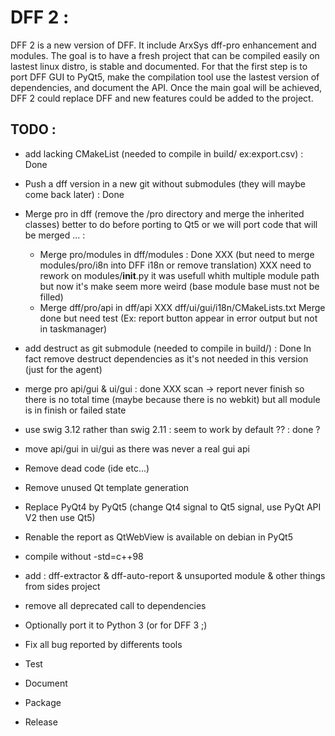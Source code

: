 DFF 2 : 
=======

DFF 2 is a new version of DFF. It include ArxSys dff-pro enhancement and modules.
The goal is to have a fresh project that can be compiled easily on lastest linux distro, is stable and documented. 
For that the first step is to port DFF GUI to PyQt5, make the compilation tool use the lastest version of dependencies, and document the API. 
Once the main goal will be achieved, DFF 2 could replace DFF and new features could be added to the project.

TODO :  
------

- add lacking CMakeList (needed to compile in build/ ex:export.csv) : Done

- Push a dff version in a new git without submodules (they will maybe come back later) : Done

- Merge pro in dff (remove the /pro directory and merge the inherited classes) better to do before porting to Qt5 or we will port code that will be merged ... :
  * Merge pro/modules in dff/modules : Done
    XXX (but need to merge modules/pro/i8n into DFF i18n or remove translation)
    XXX need to rework on modules/__init__.py it was usefull whith multiple module path but now it's make seem more weird (base module base must not be filled)
  * Merge dff/pro/api in dff/api
    XXX dff/ui/gui/i18n/CMakeLists.txt
    Merge done but need test (Ex: report button appear in error output but not in taskmanager)

- add destruct as git submodule (needed to compile in build/) : Done
  In fact remove destruct dependencies as it's not needed in this version (just for the agent)

- merge pro api/gui & ui/gui : done
  XXX scan -> report never finish so there is no total time (maybe because there is no webkit) but all module is in finish or failed state

- use swig 3.12 rather than swig 2.11 : seem to work by default ?? : done ?


- move api/gui in ui/gui as there was never a real gui api
- Remove dead code (ide etc...)
- Remove unused Qt template generation
- Replace PyQt4 by PyQt5 (change Qt4 signal to Qt5 signal, use PyQt API V2 then use Qt5)
- Renable the report as QtWebView is available on debian in PyQt5

- compile without -std=c++98
- add : dff-extractor & dff-auto-report & unsuported module & other things from sides project
- remove all deprecated call to dependencies 
- Optionally port it to Python 3 (or for DFF 3 ;)
- Fix all bug reported by differents tools
- Test 
- Document
- Package
- Release 
